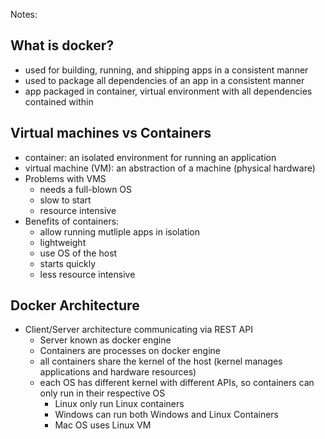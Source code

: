Notes: 
## What is docker?
- used for building, running, and shipping apps in a consistent manner
- used to package all dependencies of an app in a consistent manner
- app packaged in container, virtual environment with all dependencies contained within

## Virtual machines vs Containers
- container: an isolated environment for running an application
- virtual machine (VM): an abstraction of a machine (physical hardware)
- Problems with VMS
  - needs a full-blown OS
  - slow to start
  - resource intensive
- Benefits of containers:
  - allow running mutliple apps in isolation
  - lightweight
  - use OS of the host
  - starts quickly
  - less resource intensive

## Docker Architecture
- Client/Server architecture communicating via REST API
  - Server known as docker engine
  - Containers are processes on docker engine
  - all containers share the kernel of the host (kernel manages applications and hardware resources)
  - each OS has different kernel with different APIs, so containers can only run in their respective OS 
    - Linux only run Linux containers
    - Windows can run both Windows and Linux Containers
    - Mac OS uses Linux VM